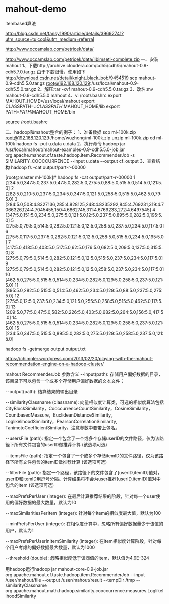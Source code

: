 # mahout-demo
itembased算法

http://blog.csdn.net/fansy1990/article/details/39692741?utm_source=tuicool&utm_medium=referral

http://www.occamslab.com/petricek/data/

http://www.occamslab.com/petricek/data/libimseti-complete.zip
一、安装mahout
1、下载http://archive.cloudera.com/cdh5/cdh/5/mahout-0.9-cdh5.7.0.tar.gz
由于下载很慢，使用如下
http://download.csdn.net/detail/knight_black_bob/9454519
scp mahout-0.9-cdh5.5.0.tar.gz  root@192.168.120.129:/usr/local/mahout-0.9-cdh5.5.0.tar.gz
2、解压:tar -xvf mahout-0.9-cdh5.5.0.tar.gz
3、改名:mv mahout-0.9-cdh5.5.0 mahout
4、vi /root/.bashrc
export MAHOUT_HOME=/usr/local/mahout
export CLASSPATH=.:$CLASSPATH:$MAHOUT_HOME/lib
export PATH=$PATH:$MAHOUT_HOME/bin

source /root/.bashrc

二、hadoop和mahout整合的例子：
1、准备数据
scp ml-100k.zip  root@192.168.120.129:/home/wuzhong/ml-100k.zip
unzip ml-100k.zip
cd ml-100k
hadoop fs -put u.data u.data
2、执行命令
hadoop jar /usr/local/mahout/mahout-examples-0.9-cdh5.5.0-job.jar org.apache.mahout.cf.taste.hadoop.item.RecommenderJob -s SIMILARITY_COOCCURRENCE --input u.data --output cf_output
3、查看结构
hadoop fs -cat output/part-r-00000

[root@master ml-100k]# hadoop fs -cat output/part-r-00000
1     [234:5.0,347:5.0,237:5.0,47:5.0,282:5.0,275:5.0,88:5.0,515:5.0,514:5.0,121:5.0]
2     [282:5.0,210:5.0,237:5.0,234:5.0,347:5.0,121:5.0,258:5.0,515:5.0,462:5.0,79:5.0]
3     [284:5.0,508:4.8327136,285:4.828125,248:4.8235292,845:4.769231,319:4.7066326,124:4.7045455,150:4.6862745,311:4.6769233,272:4.6497545]
4     [347:5.0,151:5.0,234:5.0,275:5.0,121:5.0,12:5.0,237:5.0,895:5.0,282:5.0,195:5.0]
5     [275:5.0,79:5.0,514:5.0,282:5.0,121:5.0,12:5.0,258:5.0,237:5.0,234:5.0,117:5.0]
6     [275:5.0,117:5.0,237:5.0,282:5.0,121:5.0,12:5.0,258:5.0,515:5.0,234:5.0,195:5.0]
7     [417:5.0,418:5.0,403:5.0,517:5.0,62:5.0,176:5.0,682:5.0,209:5.0,137:5.0,315:5.0]
8     [275:5.0,79:5.0,514:5.0,282:5.0,121:5.0,12:5.0,515:5.0,237:5.0,234:5.0,117:5.0]
9     [275:5.0,79:5.0,514:5.0,282:5.0,121:5.0,12:5.0,258:5.0,237:5.0,234:5.0,117:5.0]
10    [462:5.0,275:5.0,515:5.0,514:5.0,234:5.0,282:5.0,129:5.0,258:5.0,237:5.0,121:5.0]
11    [895:5.0,282:5.0,515:5.0,514:5.0,462:5.0,234:5.0,129:5.0,88:5.0,237:5.0,275:5.0]
12    [275:5.0,12:5.0,237:5.0,234:5.0,121:5.0,255:5.0,258:5.0,515:5.0,462:5.0,117:5.0]
13    [209:5.0,77:5.0,47:5.0,582:5.0,226:5.0,403:5.0,682:5.0,264:5.0,156:5.0,417:5.0]
14    [462:5.0,275:5.0,515:5.0,514:5.0,234:5.0,282:5.0,129:5.0,258:5.0,237:5.0,121:5.0]
15    [234:5.0,347:5.0,515:5.0,895:5.0,282:5.0,275:5.0,129:5.0,258:5.0,237:5.0,121:5.0]


hadoop fs -getmerge output output.txt

https://chimpler.wordpress.com/2013/02/20/playing-with-the-mahout-recommendation-engine-on-a-hadoop-cluster/




mahout RecommenderJob 参数含义
--input(path): 存储用户偏好数据的目录，该目录下可以包含一个或多个存储用户偏好数据的文本文件；

--output(path): 结算结果的输出目录

--similarityClassname (classname): 向量相似度计算类，可选的相似度算法包括CityBlockSimilarity，CooccurrenceCountSimilarity，CosineSimilarity，CountbasedMeasure，EuclideanDistanceSimilarity，LoglikelihoodSimilarity，PearsonCorrelationSimilarity, TanimotoCoefficientSimilarity。注意参数中要带上包名。

--usersFile (path): 指定一个包含了一个或多个存储userID的文件路径，仅为该路径下所有文件包含的userID做推荐计算 (该选项可选)

--itemsFile (path): 指定一个包含了一个或多个存储itemID的文件路径，仅为该路径下所有文件包含的itemID做推荐计算 (该选项可选)

--filterFile (path): 指定一个路径，该路径下的文件包含了[userID,itemID]值对，userID和itemID用逗号分隔。计算结果将不会为user推荐[userID,itemID]值对中包含的item (该选项可选)

--maxPrefsPerUser (integer): 在最后计算推荐结果的阶段，针对每一个user使用的偏好数据的最大数量，默认为10

--maxSimilaritiesPerItem (integer): 针对每个item的相似度最大值，默认为100

--minPrefsPerUser (integer): 在相似度计算中，忽略所有偏好数据量少于该值的用户，默认为1

--maxPrefsPerUserInItemSimilarity (integer): 在item相似度计算阶段，针对每个用户考虑的偏好数据最大数量，默认为1000

--threshold (double): 忽略相似度低于该阀值的item，默认值为4.9E-324

用hadoop运行hadoop jar mahout-core-0.9-job.jar org.apache.mahout.cf.taste.hadoop.item.RecommenderJob --input /user/mahout/file --output /user/mahout/result --tempDir /tmp --similarityClassname org.apache.mahout.math.hadoop.similarity.cooccurrence.measures.LoglikelihoodSimilarity